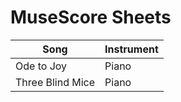 # MuseScore Sheets

| Song | Instrument |
|----------|--------|
| Ode to Joy | Piano |
| Three Blind Mice | Piano |
